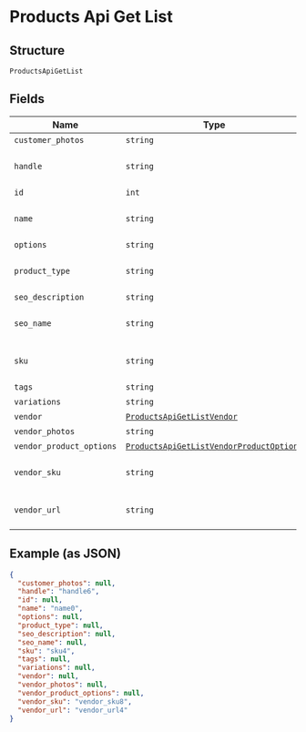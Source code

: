 
# Products Api Get List

## Structure

`ProductsApiGetList`

## Fields

| Name | Type | Tags | Description |
|  --- | --- | --- | --- |
| `customer_photos` | `string` | Optional | - |
| `handle` | `string` | Required | **Constraints**: *Maximum Length*: `200` |
| `id` | `int` | Optional | - |
| `name` | `string` | Required | **Constraints**: *Maximum Length*: `50` |
| `options` | `string` | Optional | - |
| `product_type` | `string` | Optional | **Constraints**: *Maximum Length*: `50` |
| `seo_description` | `string` | Optional | - |
| `seo_name` | `string` | Optional | **Constraints**: *Maximum Length*: `50` |
| `sku` | `string` | Required | **Constraints**: *Maximum Length*: `200` |
| `tags` | `string` | Optional | - |
| `variations` | `string` | Optional | - |
| `vendor` | [`ProductsApiGetListVendor`](/doc/models/products-api-get-list-vendor.md) | Optional | - |
| `vendor_photos` | `string` | Optional | - |
| `vendor_product_options` | [`ProductsApiGetListVendorProductOptions`](/doc/models/products-api-get-list-vendor-product-options.md) | Optional | - |
| `vendor_sku` | `string` | Required | **Constraints**: *Maximum Length*: `200` |
| `vendor_url` | `string` | Required | **Constraints**: *Maximum Length*: `250` |

## Example (as JSON)

```json
{
  "customer_photos": null,
  "handle": "handle6",
  "id": null,
  "name": "name0",
  "options": null,
  "product_type": null,
  "seo_description": null,
  "seo_name": null,
  "sku": "sku4",
  "tags": null,
  "variations": null,
  "vendor": null,
  "vendor_photos": null,
  "vendor_product_options": null,
  "vendor_sku": "vendor_sku8",
  "vendor_url": "vendor_url4"
}
```

